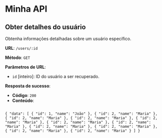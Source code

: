 

# Minha API

## Obter detalhes do usuário

Obtenha informações detalhadas sobre um usuário específico.

**URL**: `/users/:id`

**Método**: `GET`

**Parâmetros de URL**:
- `id` [inteiro]: ID do usuário a ser recuperado.

**Resposta de sucesso**:
- **Código**: `200`
- **Conteúdo**:
<div style="overflow: auto; height: 200px;">

`
{
    "data": [
        {
            "id": 1,
            "name": "João"
        },
        {
            "id": 2,
            "name": "Maria"
        },
        {
            "id": 2,
            "name": "Maria"
        },
        {
            "id": 2,
            "name": "Maria"
        },
        {
            "id": 2,
            "name": "Maria"
        },
        {
            "id": 2,
            "name": "Maria"
        },
        {
            "id": 2,
            "name": "Maria"
        },
        {
            "id": 2,
            "name": "Maria"
        },
        {
            "id": 2,
            "name": "Maria"
        },
        {
            "id": 2,
            "name": "Maria"
        },
        {
            "id": 2,
            "name": "Maria"
        }
    ]
}
`
</div>